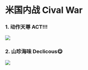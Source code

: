 # 米国内战    Cival War


### 1. 动作天尊    ACT!!!

![](https://github.com/DreamingCats/miHoYoJokes/raw/main/zcivalwar/动作天尊.jpg)

### 2. 山珍海味    Declicous😋

![](https://github.com/DreamingCats/miHoYoJokes/raw/main/zcivalwar/山珍海味.jpg)


